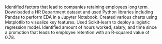 Identified factors that lead to companies retaining employees long term.
Downloaded a HR Department dataset and used Python libraries including Pandas to perform EDA in a Jupyter Notebook.
Created various charts using Matplotlib to visualize key features.
Used Scikit-learn to deploy a logistic regression model.
Identified amount of hours worked, salary, and time since a promotion
that leads to employee retention with an R-squared value of 0.78.

